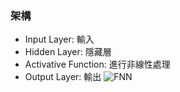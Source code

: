 ### 架構
* Input Layer: 輸入
* Hidden Layer: 隱藏層
* Activative Function: 進行非線性處理
* Output Layer: 輸出
![FNN](FNN.png)